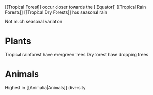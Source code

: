 [[Tropical Forest]] occur closer towards the [[Equator]]
[[Tropical Rain Forests]] 
[[Tropical Dry Forests]] has seasonal rain

Not much seasonal variation

# Plants

Tropical rainforest have evergreen trees
Dry forest have dropping trees

# Animals

Highest in [[Animalia|Animals]] diversity
